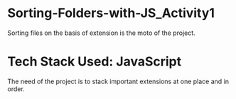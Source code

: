 # Sorting-Folders-with-JS_Activity1

Sorting files on the basis of extension is the moto of the project.

# Tech Stack Used: JavaScript

The need of the project is to stack important extensions at one place and in order. 


